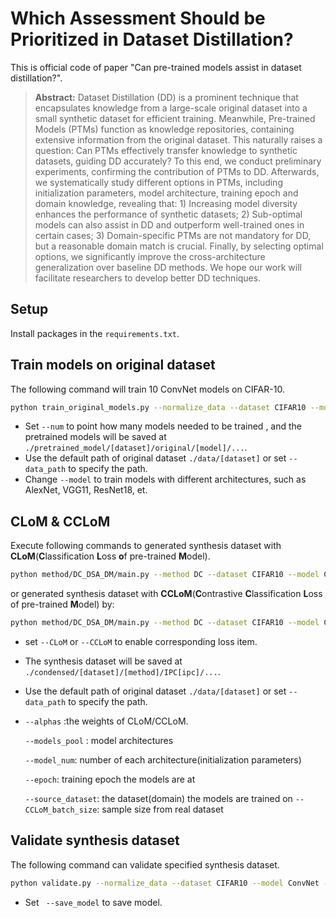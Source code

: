 # Which Assessment Should be Prioritized in Dataset Distillation?

This is official code of paper "Can pre-trained models assist in dataset distillation?". 

> **Abstract:** Dataset Distillation (DD) is a prominent technique that encapsulates knowledge from a large-scale original dataset into a small synthetic dataset for efficient training. Meanwhile, Pre-trained Models (PTMs) function as knowledge repositories, containing extensive information from the original dataset. This naturally raises a question: Can PTMs effectively transfer knowledge to synthetic datasets, guiding DD accurately? To this end, we conduct preliminary experiments, confirming the contribution of PTMs to DD. Afterwards, we systematically study different options in PTMs, including initialization parameters, model architecture, training epoch and domain knowledge, revealing that: 1) Increasing model diversity enhances the performance of synthetic datasets; 2) Sub-optimal models can also assist in DD and outperform well-trained ones in certain cases; 3) Domain-specific PTMs are not mandatory for DD, but a reasonable domain match is crucial. Finally, by selecting optimal options, we significantly improve the cross-architecture generalization over baseline DD methods. We hope our work will facilitate researchers to develop better DD techniques. 

## Setup

Install packages in the `requirements.txt`.

## Train models on original dataset

The following command will train 10 ConvNet models on CIFAR-10.

```bash
python train_original_models.py --normalize_data --dataset CIFAR10 --model ConvNet --num 10
```

* Set `--num` to point how many models needed to be trained , and the pretrained models will be saved at `./pretrained_model/[dataset]/original/[model]/...`.
*  Use the default path of original dataset `./data/[dataset]` or set `--data_path` to specify the path.
*  Change `--model` to train models with different architectures, such as AlexNet, VGG11, ResNet18, et.

## CLoM & CCLoM

Execute following commands to generated synthesis dataset with **CLoM**(**C**lassification **L**oss **o**f pre-trained **M**odel).

```sh
python method/DC_DSA_DM/main.py --method DC --dataset CIFAR10 --model ConvNet --ipc 10 --CLoM --models_pool ConvNet --alphas 1000  --model_num 1 --epoch 150
```

or generated synthesis dataset with **CCLoM**(**C**ontrastive **C**lassification **L**oss of pre-trained **M**odel) by:

```sh
python method/DC_DSA_DM/main.py --method DC --dataset CIFAR10 --model ConvNet --ipc 10 --CCLoM --models_pool ConvNet --alphas 1000  --model_num 1 --epoch 150 --source_dataset CIFAR100 --CCLoM_batch_size 8196
```

* set `--CLoM` or `--CCLoM` to enable corresponding loss item.

* The synthesis dataset will be saved at `./condensed/[dataset]/[method]/IPC[ipc]/...`.

* Use the default path of original dataset `./data/[dataset]` or set `--data_path` to specify the path.

* `--alphas` :the weights of CLoM/CCLoM.

   `--models_pool` : model architectures

   `--model_num`: number of each architecture(initialization parameters)

   `--epoch`: training epoch the models are at

  `--source_dataset`: the dataset(domain) the models are trained on
  `--CCLoM_batch_size`: sample size from real dataset

## Validate synthesis dataset

The following command can validate specified synthesis dataset.

```bash
python validate.py --normalize_data --dataset CIFAR10 --model ConvNet --dsa --synthesis_data_path <specified_path>
```

*  Set ` --save_model` to save model.
